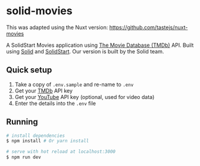 # solid-movies

This was adapted using the Nuxt version: https://github.com/tastejs/nuxt-movies

A SolidStart Movies application using [The Movie Database (TMDb)](https://developers.themoviedb.org/3) API. Built using [Solid](https://github.com/solidjs/solid) and [SolidStart](https://github.com/solidjs/solid-start). Our version is built by the Solid team.

## Quick setup

1. Take a copy of `.env.sample` and re-name to `.env`
2. Get your [TMDb](https://developers.themoviedb.org/3) API key
3. Get your [YouTube](https://developers.google.com/youtube/v3/getting-started) API key (optional, used for video data)
4. Enter the details into the `.env` file

## Running

``` bash
# install dependencies
$ npm install # Or yarn install

# serve with hot reload at localhost:3000
$ npm run dev
```

